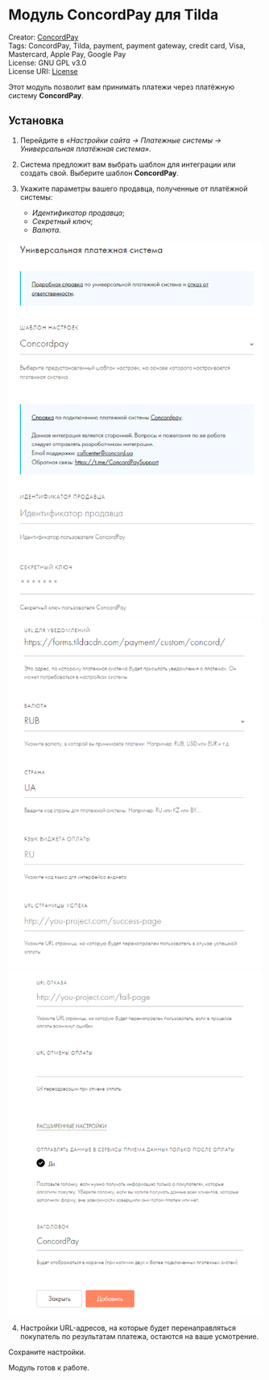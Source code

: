# Модуль ConcordPay для Tilda

Creator: [ConcordPay](https://concordpay.concord.ua)<br>
Tags: ConcordPay, Tilda, payment, payment gateway, credit card, Visa, Masterсard, Apple Pay, Google Pay<br>
License: GNU GPL v3.0<br>
License URI: [License](https://opensource.org/licenses/GPL-3.0)

Этот модуль позволит вам принимать платежи через платёжную систему **ConcordPay**.

## Установка

1. Перейдите в *«Настройки сайта -> Платежные системы -> Универсальная платёжная система»*.

2. Система предложит вам выбрать шаблон для интеграции или создать свой. Выберите шаблон **ConcordPay**.

3. Укажите параметры вашего продавца, полученные от платёжной системы:
   - *Идентификатор продавца*;
   - *Секретный ключ*;
   - *Валюта*.

![Settings-1](images/Tilda-001.png)
![Settings-2](images/Tilda-002.png)
![Settings-3](images/Tilda-003.png)
     
4. Настройки URL-адресов, на которые будет перенаправляться покупатель по результатам платежа, остаются на ваше усмотрение.

Сохраните настройки.

Модуль готов к работе.
